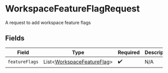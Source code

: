 # WorkspaceFeatureFlagRequest

A request to add workspace feature flags


## Fields

| Field                                                                      | Type                                                                       | Required                                                                   | Description                                                                |
| -------------------------------------------------------------------------- | -------------------------------------------------------------------------- | -------------------------------------------------------------------------- | -------------------------------------------------------------------------- |
| `featureFlags`                                                             | List\<[WorkspaceFeatureFlag](../../models/shared/WorkspaceFeatureFlag.md)> | :heavy_check_mark:                                                         | N/A                                                                        |